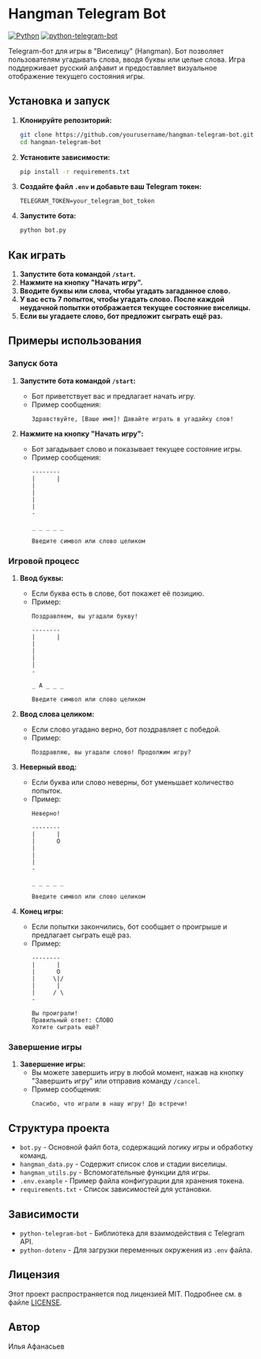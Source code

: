 # Hangman Telegram Bot

[![Python](https://img.shields.io/badge/Python-3.9%2B-blue)](https://www.python.org/)
[![python-telegram-bot](https://img.shields.io/badge/python--telegram--bot-13.7-blue)](https://github.com/python-telegram-bot/python-telegram-bot?tab=readme-ov-file)

Telegram-бот для игры в "Виселицу" (Hangman). Бот позволяет пользователям угадывать слова, вводя буквы или целые слова. Игра поддерживает русский алфавит и предоставляет визуальное отображение текущего состояния игры.

## Установка и запуск

1. **Клонируйте репозиторий:**
   ```bash
   git clone https://github.com/yourusername/hangman-telegram-bot.git
   cd hangman-telegram-bot
   ```

2. **Установите зависимости:**
   ```bash
   pip install -r requirements.txt
   ```

3. **Создайте файл `.env` и добавьте ваш Telegram токен:**
   ```plaintext
   TELEGRAM_TOKEN=your_telegram_bot_token
   ```

4. **Запустите бота:**
   ```bash
   python bot.py
   ```

## Как играть

1. **Запустите бота командой `/start`.**
2. **Нажмите на кнопку "Начать игру".**
3. **Вводите буквы или слова, чтобы угадать загаданное слово.**
4. **У вас есть 7 попыток, чтобы угадать слово. После каждой неудачной попытки отображается текущее состояние виселицы.**
5. **Если вы угадаете слово, бот предложит сыграть ещё раз.**

## Примеры использования

### Запуск бота

1. **Запустите бота командой `/start`:**
   - Бот приветствует вас и предлагает начать игру.
   - Пример сообщения:
     ```
     Здравствуйте, [Ваше имя]! Давайте играть в угадайку слов!
     ```

2. **Нажмите на кнопку "Начать игру":**
   - Бот загадывает слово и показывает текущее состояние игры.
   - Пример сообщения:
     ```
     --------
     |      |
     |      
     |    
     |      
     |     
     -
     
     _ _ _ _ _
     
     Введите символ или слово целиком
     ```

### Игровой процесс

1. **Ввод буквы:**
   - Если буква есть в слове, бот покажет её позицию.
   - Пример:
     ```
     Поздравляем, вы угадали букву!
     
     --------
     |      |
     |      
     |    
     |      
     |     
     -
     
     _ А _ _ _
     
     Введите символ или слово целиком
     ```

2. **Ввод слова целиком:**
   - Если слово угадано верно, бот поздравляет с победой.
   - Пример:
     ```
     Поздравляю, вы угадали слово! Продолжим игру?
     ```

3. **Неверный ввод:**
   - Если буква или слово неверны, бот уменьшает количество попыток.
   - Пример:
     ```
     Неверно!
     
     --------
     |      |
     |      O
     |    
     |      
     |     
     -
     
     _ _ _ _ _
     
     Введите символ или слово целиком
     ```

4. **Конец игры:**
   - Если попытки закончились, бот сообщает о проигрыше и предлагает сыграть ещё раз.
   - Пример:
     ```
     --------
     |      |
     |      O
     |     \|/
     |      |
     |     / \
     -
     
     Вы проиграли!
     Правильный ответ: СЛОВО
     Хотите сыграть ещё?
     ```

### Завершение игры

1. **Завершение игры:**
   - Вы можете завершить игру в любой момент, нажав на кнопку "Завершить игру" или отправив команду `/cancel`.
   - Пример сообщения:
     ```
     Спасибо, что играли в нашу игру! До встречи!
     ```

## Структура проекта

- `bot.py` - Основной файл бота, содержащий логику игры и обработку команд.
- `hangman_data.py` - Содержит список слов и стадии виселицы.
- `hangman_utils.py` - Вспомогательные функции для игры.
- `.env.example` - Пример файла конфигурации для хранения токена.
- `requirements.txt` - Список зависимостей для установки.

## Зависимости

- `python-telegram-bot` - Библиотека для взаимодействия с Telegram API.
- `python-dotenv` - Для загрузки переменных окружения из `.env` файла.

## Лицензия

Этот проект распространяется под лицензией MIT. Подробнее см. в файле [LICENSE](LICENSE).

## Автор

Илья Афанасьев

